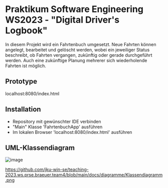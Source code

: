 # Praktikum Software Engineering WS2023 - "Digital Driver's Logbook"

In diesem Projekt wird ein Fahrtenbuch umgesetzt. Neue Fahrten können angelegt, bearbeitet und gelöscht werden, wobei ein jeweiliger Status beschreibt, ob Fahrten vergangen, zukünftig oder gerade durchgeführt werden. Auch eine zukünftige Planung mehrerer sich wiederholende Fahrten ist möglich. 

## Prototype
localhost:8080/index.html

## Installation
- Repository mit gewünschter IDE verbinden
- "Main" Klasse 'FahrtenbuchApp' ausführen
- Im lokalen Browser 'localhost:8080/index.html' ausführen

## UML-Klassendiagram

![image](https://github.com/jku-win-se/teaching-2023.ws.prse.braeuer.team4/assets/122016173/7b235fe3-97c6-48c2-8011-4e85c015596c)

https://github.com/jku-win-se/teaching-2023.ws.prse.braeuer.team4/blob/main/docs/diagramme/Klassendiagramm.png 
